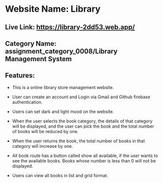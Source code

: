 # Website Name: Library 

## Live Link: https://library-2dd53.web.app/
## Category Name: assignment_category_0008/Library Management System

## Features:

- This is a online library store management website.

- User can create an account and Login via Gmail and Github firebase authentication.
 
- Users can set dark and light mood on the website.

- When the user selects the book category, the details of that category will be displayed, and the user can pick the book and the total number of books will be reduced by one.
- When the user returns the book, the total number of books in that category will increase by one.
 
- All book route has a button called show all available, if the user wants to see the available books. Books whose number is less than 0 will not be displayed.

- Users can view all books in list and grid format.
